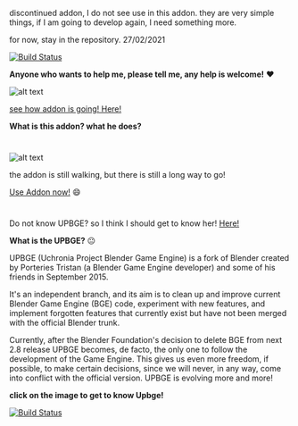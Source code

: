 
discontinued addon, I do not see use in this addon. they are very simple things, if I am going to develop again, I need something more.

for now, stay in the repository. 27/02/2021


[![Build Status](https://github.com/EndSSgamesStudio/UPBGE-Fast-Game/blob/master/doc/readme/passing.svg)](https://github.com/EndSSgamesStudio/UPBGE-Fast-Game/releases) 

**Anyone who wants to help me, please tell me, any help is welcome!** ❤️

![alt text](https://github.com/EndSSgamesStudio/UPBGE-Fast-Game/blob/master/doc/readme/0.3.png)

[see how addon is going! Here!](https://github.com/EndSSgamesStudio/UPBGE-Fast-Game/projects) 

**What is this addon? what he does?**

#

![alt text](https://github.com/EndSSgamesStudio/UPBGE-Fast-Game/blob/master/doc/readme/Readme%20Addon%20Infor.png)



the addon is still walking, but there is still a long way to go!

[Use Addon now!](https://github.com/EndSSgamesStudio/Addon_Upbge_Game_Objects/releases) 😄

#
#
Do not know UPBGE?
so I think I should get to know her! [Here!](https://github.com/EndSSgamesStudio/Addon_Upbge_Game_Objects/releases)

**What is the UPBGE?** 😐

UPBGE (Uchronia Project Blender Game Engine) is a fork of Blender created by Porteries Tristan (a Blender Game Engine developer) and some of his friends in September 2015.

It's an independent branch, and its aim is to clean up and improve current Blender Game Engine (BGE) code, experiment with new features, and implement forgotten features that currently exist but have not been merged with the official Blender trunk.

Currently, after the Blender Foundation's decision to delete BGE from next 2.8 release UPBGE becomes, de facto, the only one to follow the development of the Game Engine. This gives us even more freedom, if possible, to make certain decisions, since we will never, in any way, come into conflict with the official version.
UPBGE is evolving more and more! 

**click on the image to get to know Upbge!**

[![Build Status](https://github.com/EndSSgamesStudio/UPBGE-Fast-Game/blob/master/doc/readme/Upbge%20Logo.png)](https://upbge.org/)

